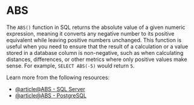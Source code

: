 # ABS

The `ABS()` function in SQL returns the absolute value of a given numeric expression, meaning it converts any negative number to its positive equivalent while leaving positive numbers unchanged. This function is useful when you need to ensure that the result of a calculation or a value stored in a database column is non-negative, such as when calculating distances, differences, or other metrics where only positive values make sense. For example, `SELECT ABS(-5)` would return `5`.

Learn more from the following resources:

- [@article@ABS - SQL Server](https://learn.microsoft.com/en-us/sql/t-sql/functions/abs-transact-sql?view=sql-server-ver16)
- [@article@ABS - PostgreSQL](https://www.w3schools.com/sql/sql_ref_sql.php)